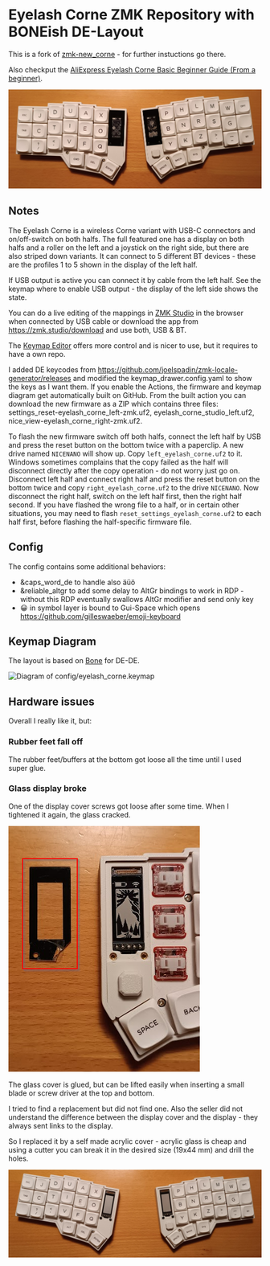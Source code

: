 # Eyelash Corne ZMK Repository with BONEish DE-Layout

This is a fork of [zmk-new_corne](https://github.com/a741725193/zmk-new_corne) - for further instuctions go there.

Also checkput the [AliExpress Eyelash Corne Basic Beginner Guide (From a beginner)](https://www.reddit.com/r/ErgoMechKeyboards/comments/1ju67yx/aliexpress_eyelash_corne_basic_beginner_guide/).

![Photo of my Eyelash Corne](photos/eyelash-corne-de-bone.png)

## Notes

The Eyelash Corne is a wireless Corne variant with USB-C connectors and on/off-switch on both halfs. The full featured one has a display on both halfs and a roller on the left and a joystick on the right side, but there are also striped down variants. It can connect to 5 different BT devices - these are the profiles 1 to 5 shown in the display of the left half.

If USB output is active you can connect it by cable from the left half. See the keymap where to enable USB output - the display of the left side shows the state.

You can do a live editing of the mappings in [ZMK Studio](https://zmk.studio/) in the browser when connected by USB cable or download the app from https://zmk.studio/download and use both, USB & BT.

The [Keymap Editor](https://nickcoutsos.github.io/keymap-editor/) offers more control and is nicer to use, but it requires to have a own repo.

I added DE keycodes from https://github.com/joelspadin/zmk-locale-generator/releases and modified the keymap_drawer.config.yaml to show the keys as I want them. If you enable the Actions, the firmware and keymap diagram get automatically built on GitHub.  From the built action you can download the new firmware as a ZIP which contains three files: settings_reset-eyelash_corne_left-zmk.uf2, eyelash_corne_studio_left.uf2, nice_view-eyelash_corne_right-zmk.uf2.

To flash the new firmware switch off both halfs, connect the left half by USB and press the reset button on the bottom twice with a paperclip. A new drive named `NICENANO` will show up. Copy `left_eyelash_corne.uf2` to it. Windows sometimes complains that the copy failed as the half will disconnect directly after the copy operation - do not worry just go on. Disconnect left half and connect right half and press the reset button on the bottom twice and copy `right_eyelash_corne.uf2` to the drive `NICENANO`. Now disconnect the right half, switch on the left half first, then the right half second.
If you have flashed the wrong file to a half, or in certain other situations, you may need to flash `reset_settings_eyelash_corne.uf2` to each half first, before flashing the half-specific firmware file.

## Config

The config contains some additional behaviors:
* &caps_word_de to handle also äüö
* &reliable_altgr to add some delay to AltGr bindings to work in RDP - without this RDP eventually swallows AltGr modifier and send only key
* 😀 in symbol layer is bound to Gui-Space which opens https://github.com/gilleswaeber/emoji-keyboard


## Keymap Diagram

The layout is based on [Bone](https://neo-layout.org/Layouts/bone/) for DE-DE.

![Diagram of config/eyelash_corne.keymap](keymap-drawer/eyelash_corne.svg "generated by @caksoylar's Keymap Drawer")

## Hardware issues

Overall I really like it, but:

### Rubber feet fall off

The rubber feet/buffers at the bottom got loose all the time until I used super glue.

### Glass display broke

One of the display cover screws got loose after some time.
When I tightened it again, the glass cracked.

![Broken display Cover](photos/eyelash-corne-broken-display-cover.png)

The glass cover is glued, but can be lifted easily when inserting a small blade or screw driver at the top and bottom.

I tried to find a replacement but did not find one.
Also the seller did not understand the difference between the display cover and the display - they always sent links to the display.

So I replaced it by a self made acrylic cover - acrylic glass is cheap and using a cutter you can break it in the desired size (19x44 mm) and drill the holes.

![Self made acrylic display Cover](photos/eyelash-corne-de-bone-acrylic-cover.png)
